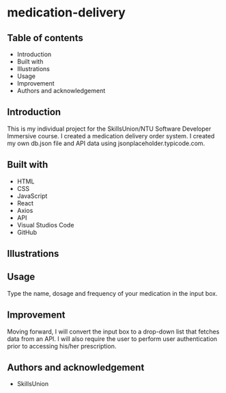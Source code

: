 # medication-delivery


## Table of contents

* Introduction
* Built with
* Illustrations
* Usage
* Improvement
* Authors and acknowledgement

## Introduction

This is my individual project for the SkillsUnion/NTU Software Developer Immersive course. I created a medication delivery order system. I created my own db.json file and API data using jsonplaceholder.typicode.com.

## Built with

* HTML
* CSS
* JavaScript
* React
* Axios
* API
* Visual Studios Code
* GitHub

## Illustrations

[](https://github.com/Sarah-Specialist/medication-delivery/blob/5588f524051e2a19174260e9d9f5326bf4a75b9e/medication-delivery/src/Untitled.jpg)

## Usage

Type the name, dosage and frequency of your medication in the input box.

## Improvement

Moving forward, I will convert the input box to a drop-down list that fetches data from an API. I will also require the user to perform user authentication prior to accessing his/her prescription.

## Authors and acknowledgement

* SkillsUnion
